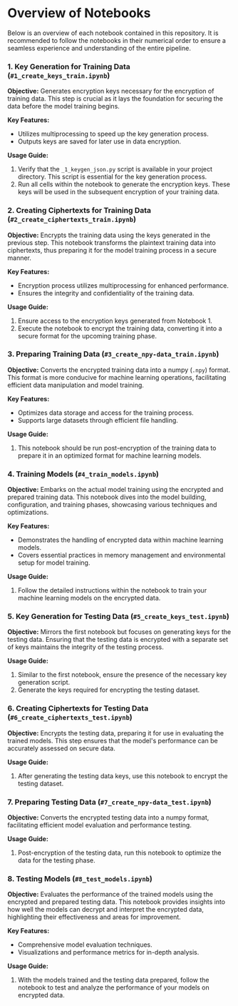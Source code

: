 # Overview of Notebooks

Below is an overview of each notebook contained in this repository. It is recommended to follow the notebooks in their numerical order to ensure a seamless experience and understanding of the entire pipeline.

### 1. Key Generation for Training Data (`#1_create_keys_train.ipynb`)

**Objective:** Generates encryption keys necessary for the encryption of training data. This step is crucial as it lays the foundation for securing the data before the model training begins.

**Key Features:**
- Utilizes multiprocessing to speed up the key generation process.
- Outputs keys are saved for later use in data encryption.

**Usage Guide:**
1. Verify that the `_1_keygen_json.py` script is available in your project directory. This script is essential for the key generation process.
2. Run all cells within the notebook to generate the encryption keys. These keys will be used in the subsequent encryption of your training data.

### 2. Creating Ciphertexts for Training Data (`#2_create_ciphertexts_train.ipynb`)

**Objective:** Encrypts the training data using the keys generated in the previous step. This notebook transforms the plaintext training data into ciphertexts, thus preparing it for the model training process in a secure manner.

**Key Features:**
- Encryption process utilizes multiprocessing for enhanced performance.
- Ensures the integrity and confidentiality of the training data.

**Usage Guide:**
1. Ensure access to the encryption keys generated from Notebook 1.
2. Execute the notebook to encrypt the training data, converting it into a secure format for the upcoming training phase.

### 3. Preparing Training Data (`#3_create_npy-data_train.ipynb`)

**Objective:** Converts the encrypted training data into a numpy (`.npy`) format. This format is more conducive for machine learning operations, facilitating efficient data manipulation and model training.

**Key Features:**
- Optimizes data storage and access for the training process.
- Supports large datasets through efficient file handling.

**Usage Guide:**
1. This notebook should be run post-encryption of the training data to prepare it in an optimized format for machine learning models.

### 4. Training Models (`#4_train_models.ipynb`)

**Objective:** Embarks on the actual model training using the encrypted and prepared training data. This notebook dives into the model building, configuration, and training phases, showcasing various techniques and optimizations.

**Key Features:**
- Demonstrates the handling of encrypted data within machine learning models.
- Covers essential practices in memory management and environmental setup for model training.

**Usage Guide:**
1. Follow the detailed instructions within the notebook to train your machine learning models on the encrypted data.

### 5. Key Generation for Testing Data (`#5_create_keys_test.ipynb`)

**Objective:** Mirrors the first notebook but focuses on generating keys for the testing data. Ensuring that the testing data is encrypted with a separate set of keys maintains the integrity of the testing process.

**Usage Guide:**
1. Similar to the first notebook, ensure the presence of the necessary key generation script.
2. Generate the keys required for encrypting the testing dataset.

### 6. Creating Ciphertexts for Testing Data (`#6_create_ciphertexts_test.ipynb`)

**Objective:** Encrypts the testing data, preparing it for use in evaluating the trained models. This step ensures that the model's performance can be accurately assessed on secure data.

**Usage Guide:**
1. After generating the testing data keys, use this notebook to encrypt the testing dataset.

### 7. Preparing Testing Data (`#7_create_npy-data_test.ipynb`)

**Objective:** Converts the encrypted testing data into a numpy format, facilitating efficient model evaluation and performance testing.

**Usage Guide:**
1. Post-encryption of the testing data, run this notebook to optimize the data for the testing phase.

### 8. Testing Models (`#8_test_models.ipynb`)

**Objective:** Evaluates the performance of the trained models using the encrypted and prepared testing data. This notebook provides insights into how well the models can decrypt and interpret the encrypted data, highlighting their effectiveness and areas for improvement.

**Key Features:**
- Comprehensive model evaluation techniques.
- Visualizations and performance metrics for in-depth analysis.

**Usage Guide:**
1. With the models trained and the testing data prepared, follow the notebook to test and analyze the performance of your models on encrypted data.


